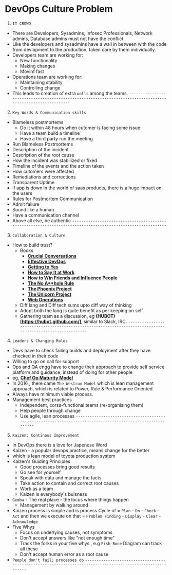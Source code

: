 # DevOps Culture Problem
1. `IT CROWD`
- There are Developers, Sysadmins, Infosec Professionals, Network admins, Database admins must not have the conflict.
- Like the developers and sysadmins have a wall in between with the code from devlopment to the production, taken care by them individually.
- Developers team are working for:
  - New functionality
  - Making changes
  - Movinf fast
- Operations team are working for:
  - Maintaining stability
  - Controlling change
- This leads to creation of extra `walls` among the teams.
`------------------------------------------------------------------------------------------------------------`
2. `Key Words & Communication skills`
- Blameless postmortems 
  - Do it within 48 hours when cutomer is facing some issue
  - Have a team build a timeline
  - Have a third party run the meeting
 - Run Blameless Postmortems
  - Description of the incident
  - Description of the root cause
  - How the incident was stabilized or fixed
  - Timeline of the events and the action taken
  - How cutomers were affected
  - Remediations and corrections
 - Transparent Uptime
  - if app is down in the world of saas products, there is a huge impact on the users
 - Rules for Postmortem Communication
  - Admit failure
  - Sound like a human
  - Have a communication channel
  - Above all else, be authentic
  `------------------------------------------------------------------------------------------------------------`
3. `Collaboration & Culture`
- How to build trust?
  - Books
    - **[Crucial Conversations](https://www.mheducation.com/highered/product/crucial-conversations-tools-talking-when-stakes-high-second-edition-patterson-grenny/9780071775304.html)**
    - **[Effective DevOps](https://www.oreilly.com/library/view/effective-devops/9781491926291/)**
    - **[Getting to Yes](https://www.penguinrandomhouse.com/books/324551/getting-to-yes-by-roger-fisher-and-william-ury/)**
    - **[How to Say It at Work](https://www.penguinrandomhouse.com/books/295083/how-to-say-it-at-work-by-jack-griffin/)**
    - **[How to Win Friends and Influence People](https://www.simonandschuster.com/books/How-To-Win-Friends-and-Influence-People/Dale-Carnegie/9781439167342)**
    - **[The No A**hole Rule](https://hbgbestsellers.com/titles/robert-i-sutton-phd/the-no-asshole-rule/9780759518018/)**
    - **[The Phoenix Project](https://itrevolution.com/book/the-phoenix-project/)**
    - **[The Unicorn Project](https://itrevolution.com/the-unicorn-project/)**
    - **[Web Operations](https://www.oreilly.com/library/view/web-operations/9781449377465/)**
  - Diff lang and Diff tech sums upto diff way of thinking
  - Adopt both the lang is quite benefit as per keeping on self
  - Gathering team as a discussion, eg **(HUBOT)[https://hubot.github.com/]**, similar to Slack, IRC. 
`------------------------------------------------------------------------------------------------------------`
4. `Leaders & Changing Roles`
  - Devs have to check failing builds and deployment after they have checked in their code
  - Willing to go on call for support
  - Ops and QA engg have to change their approach to provide self service platform and guidance, instead of doing for other people
  - eg, **[Chef Op Maturity Model ](https://www.dropbox.com/s/k8f4cra4jiff45g/Operations-Maturity-Model.pdf)**
  - In 2016 , there came `The Westrum Model` which is lean management approach, which is related to Power, Rule & Performance Oriented
  - Always have minimum viable process.
  - Management best practices
    - Independent, corss-functional teams (re-organising them)
    - Help people through change
    - Use agile, lean processes
`------------------------------------------------------------------------------------------------------------`
5. `Kaizen: Continous Improvement`
  - In DevOps there is a love for Japenese Word
  - Kaizen - a popular devops practice, means change for the better
  - which is lean model of toyota production system
  - Kaizen's Guiding Principles
    - Good processes bring good results
    - Go see for yourself
    - Speak with data and manage the facts
    - Take action to contain and correct root causes
    - Work as a team
    - Kaizen is everybody's buisness
  - `Gemba` - The real place - the locus where things happen
    - Management by walking around
  - Kaizen process is simple and is process Cycle of = `Plan` - `Do` - `Check` - `Act` and then we execute on that = `Problem Finding` - `Display` - `Clear` - `Acknowledge`
  - Five Whys
    - Focus on underlying causes, not symptoms
    - Don't accept answers like "not enough time"
    - Track the forks in your five whys , e.g `Fish-Bone` Diagram can track all these
    - Don't accept human error as a root cause
  - `People don't fail; processes do`
`------------------------------------------------------------------------------------------------------------`


















